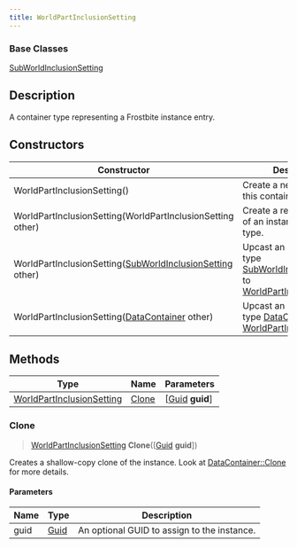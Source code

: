 ```yaml
---
title: WorldPartInclusionSetting
---
```

### Base Classes

[SubWorldInclusionSetting](/vext/ref/fb/subworldinclusionsetting/)

## Description

A container type representing a Frostbite instance entry.

## Constructors

| Constructor                                                                           | Description                                                                                                                                |
| ------------------------------------------------------------------------------------- | ------------------------------------------------------------------------------------------------------------------------------------------ |
| WorldPartInclusionSetting()                                                           | Create a new instance of this container type.                                                                                              |
| WorldPartInclusionSetting(WorldPartInclusionSetting other)                            | Create a reference copy of an instance of the same type.                                                                                   |
| WorldPartInclusionSetting([SubWorldInclusionSetting](/vext/ref/fb/subworldinclusionsetting/) other) | Upcast an instance of type [SubWorldInclusionSetting](/vext/ref/fb/subworldinclusionsetting/) to [WorldPartInclusionSetting](/vext/ref/fb/worldpartinclusionsetting/). |
| WorldPartInclusionSetting([DataContainer](/vext/ref/shared/class/datacontainer) other)  | Upcast an instance of type [DataContainer](/vext/ref/shared/class/datacontainer) to [WorldPartInclusionSetting](/vext/ref/fb/worldpartinclusionsetting/).  |

## Methods

| Type                                                   | Name            | Parameters                                     |
| ------------------------------------------------------ | --------------- | ---------------------------------------------- |
| [WorldPartInclusionSetting](/vext/ref/fb/worldpartinclusionsetting/) | [Clone](#clone) | \[[Guid](/vext/ref/shared/class/guid) **guid**\] |

### Clone

> [WorldPartInclusionSetting](/vext/ref/fb/worldpartinclusionsetting/) **Clone**(\[[Guid](/vext/ref/shared/class/guid) **guid**\])

Creates a shallow-copy clone of the instance. Look at [DataContainer::Clone](/vext/ref/shared/class/datacontainer#clone) for more details.

#### Parameters

| Name | Type         | Description                                 |
| ---- | ------------ | ------------------------------------------- |
| guid | [Guid](/vext/ref/shared/class/guid/) | An optional GUID to assign to the instance. |
